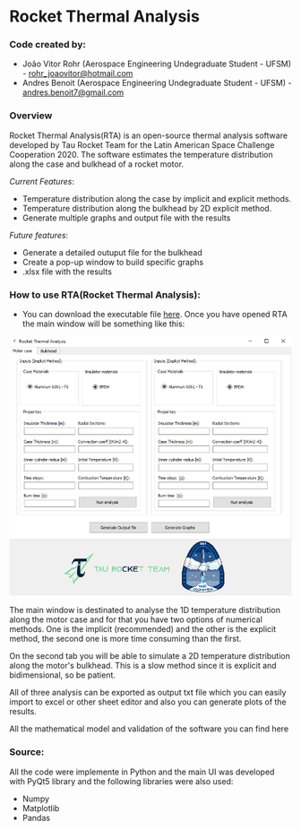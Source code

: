 # Rocket Thermal Analysis
### Code created by:
* João Vitor Rohr (Aerospace Engineering Undegraduate Student - UFSM) - rohr_joaovitor@hotmail.com
* Andres Benoit (Aerospace Engineering Undegraduate Student - UFSM) - andres.benoit7@gmail.com

### Overview
Rocket Thermal Analysis(RTA) is an open-source thermal analysis software developed by Tau Rocket Team for the Latin American Space Challenge Cooperation 2020. The software estimates the temperature distribution along the case and bulkhead of a rocket motor.

*Current Features*:
- Temperature distribution along the case by implicit and explicit methods.
- Temperature distribution along the bulkhead by 2D explicit method.
- Generate multiple graphs and output file with the results

*Future features*:
- Generate a detailed outuput file for the bulkhead
- Create a pop-up window to build specific graphs
- .xlsx file with the results

### How to use RTA(Rocket Thermal Analysis):
* You can download the executable file [here](https://drive.google.com/file/d/1qHwhARq-330akTIG7l6z-7JiFtZTnFGc/view?usp=sharing).
Once you have opened RTA the main window will be something like this:

![alt text](https://github.com/Andres2704/rocketthermalanalysis/blob/master/images/Capturar.PNG)

The main window is destinated to analyse the 1D temperature distribution along the motor case and for that you have two options of numerical methods. One is the implicit (recommended) and the other is the explicit method, the second one is more time consuming than the first. 

On the second tab you will be able to simulate a 2D temperature distribution along the motor's bulkhead. This is a slow method since it is explicit and bidimensional, so be patient.

All of three analysis can be exported as output txt file which you can easily import to excel or other sheet editor and also you can generate plots of the results. 

All the mathematical model and validation of the software you can find here

### Source:

All the code were implemente in Python and the main UI was developed with PyQt5 library and the following libraries were also used:
* Numpy
* Matplotlib
* Pandas
